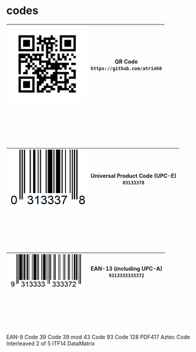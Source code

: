 # codes

<img src="qr.png" width=200> | **QR Code** <br> `https://github.com/atrinh0`
--- | ---

<br><br><br><br><br>

<img src="upce.png" width=200> | **Universal Product Code (UPC-E)** <br> `03133378`
--- | ---

<br><br><br><br><br>

<img src="ean13.png" width=200> | **EAN-13 (including UPC-A)** <br> `9313333333372`
--- | ---

<br><br><br><br><br>

EAN-8
Code 39
Code 39 mod 43
Code 93
Code 128
PDF417
Aztec Code
Interleaved 2 of 5
ITF14
DataMatrix
